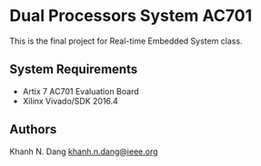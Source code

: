 # Dual Processors System AC701

This is the final project for Real-time Embedded System class.

System Requirements
-------------------

- Artix 7 AC701 Evaluation Board
- Xilinx Vivado/SDK 2016.4

Authors
-----------
Khanh N. Dang
khanh.n.dang@ieee.org
